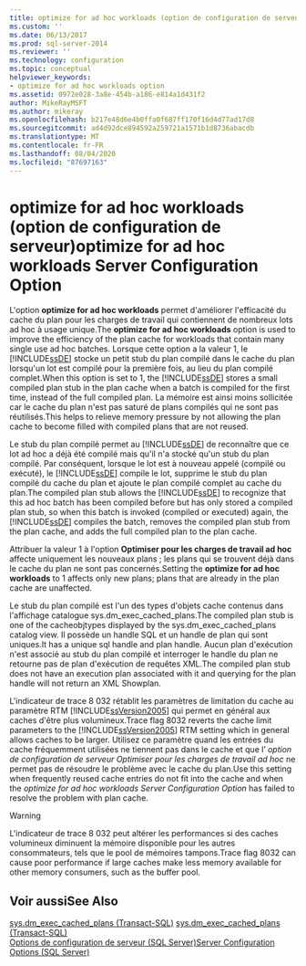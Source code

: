 ```yaml
---
title: optimize for ad hoc workloads (option de configuration de serveur) | Microsoft Docs
ms.custom: ''
ms.date: 06/13/2017
ms.prod: sql-server-2014
ms.reviewer: ''
ms.technology: configuration
ms.topic: conceptual
helpviewer_keywords:
- optimize for ad hoc workloads option
ms.assetid: 0972e028-3a8e-454b-a186-e814a1d431f2
author: MikeRayMSFT
ms.author: mikeray
ms.openlocfilehash: b217e48d6e4b0ffa0f687ff170f16d4d77ad17d8
ms.sourcegitcommit: ad4d92dce894592a259721a1571b1d8736abacdb
ms.translationtype: MT
ms.contentlocale: fr-FR
ms.lasthandoff: 08/04/2020
ms.locfileid: "87697163"
---
```

# <a name="optimize-for-ad-hoc-workloads-server-configuration-option"></a><span data-ttu-id="3c0ce-102">optimize for ad hoc workloads (option de configuration de serveur)</span><span class="sxs-lookup"><span data-stu-id="3c0ce-102">optimize for ad hoc workloads Server Configuration Option</span></span>
  <span data-ttu-id="3c0ce-103">L'option **optimize for ad hoc workloads** permet d'améliorer l'efficacité du cache du plan pour les charges de travail qui contiennent de nombreux lots ad hoc à usage unique.</span><span class="sxs-lookup"><span data-stu-id="3c0ce-103">The **optimize for ad hoc workloads** option is used to improve the efficiency of the plan cache for workloads that contain many single use ad hoc batches.</span></span> <span data-ttu-id="3c0ce-104">Lorsque cette option a la valeur 1, le [!INCLUDE[ssDE](../../includes/ssde-md.md)] stocke un petit stub du plan compilé dans le cache du plan lorsqu'un lot est compilé pour la première fois, au lieu du plan compilé complet.</span><span class="sxs-lookup"><span data-stu-id="3c0ce-104">When this option is set to 1, the [!INCLUDE[ssDE](../../includes/ssde-md.md)] stores a small compiled plan stub in the plan cache when a batch is compiled for the first time, instead of the full compiled plan.</span></span> <span data-ttu-id="3c0ce-105">La mémoire est ainsi moins sollicitée car le cache du plan n'est pas saturé de plans compilés qui ne sont pas réutilisés.</span><span class="sxs-lookup"><span data-stu-id="3c0ce-105">This helps to relieve memory pressure by not allowing the plan cache to become filled with compiled plans that are not reused.</span></span>  
  
 <span data-ttu-id="3c0ce-106">Le stub du plan compilé permet au [!INCLUDE[ssDE](../../includes/ssde-md.md)] de reconnaître que ce lot ad hoc a déjà été compilé mais qu'il n'a stocké qu'un stub du plan compilé. Par conséquent, lorsque le lot est à nouveau appelé (compilé ou exécuté), le [!INCLUDE[ssDE](../../includes/ssde-md.md)] compile le lot, supprime le stub du plan compilé du cache du plan et ajoute le plan compilé complet au cache du plan.</span><span class="sxs-lookup"><span data-stu-id="3c0ce-106">The compiled plan stub allows the [!INCLUDE[ssDE](../../includes/ssde-md.md)] to recognize that this ad hoc batch has been compiled before but has only stored a compiled plan stub, so when this batch is invoked (compiled or executed) again, the [!INCLUDE[ssDE](../../includes/ssde-md.md)] compiles the batch, removes the compiled plan stub from the plan cache, and adds the full compiled plan to the plan cache.</span></span>  
  
 <span data-ttu-id="3c0ce-107">Attribuer la valeur 1 à l'option **Optimiser pour les charges de travail ad hoc** affecte uniquement les nouveaux plans ; les plans qui se trouvent déjà dans le cache du plan ne sont pas concernés.</span><span class="sxs-lookup"><span data-stu-id="3c0ce-107">Setting the **optimize for ad hoc workloads** to 1 affects only new plans; plans that are already in the plan cache are unaffected.</span></span>  
  
 <span data-ttu-id="3c0ce-108">Le stub du plan compilé est l'un des types d'objets cache contenus dans l'affichage catalogue sys.dm_exec_cached_plans.</span><span class="sxs-lookup"><span data-stu-id="3c0ce-108">The compiled plan stub is one of the cacheobjtypes displayed by the sys.dm_exec_cached_plans catalog view.</span></span> <span data-ttu-id="3c0ce-109">Il possède un handle SQL et un handle de plan qui sont uniques.</span><span class="sxs-lookup"><span data-stu-id="3c0ce-109">It has a unique sql handle and plan handle.</span></span> <span data-ttu-id="3c0ce-110">Aucun plan d'exécution n'est associé au stub du plan compilé et interroger le handle du plan ne retourne pas de plan d'exécution de requêtes XML.</span><span class="sxs-lookup"><span data-stu-id="3c0ce-110">The compiled plan stub does not have an execution plan associated with it and querying for the plan handle will not return an XML Showplan.</span></span>  
  
 <span data-ttu-id="3c0ce-111">L'indicateur de trace 8 032 rétablit les paramètres de limitation du cache au paramètre RTM [!INCLUDE[ssVersion2005](../../includes/ssversion2005-md.md)] qui permet en général aux caches d'être plus volumineux.</span><span class="sxs-lookup"><span data-stu-id="3c0ce-111">Trace flag 8032 reverts the cache limit parameters to the [!INCLUDE[ssVersion2005](../../includes/ssversion2005-md.md)] RTM setting which in general allows caches to be larger.</span></span> <span data-ttu-id="3c0ce-112">Utilisez ce paramètre quand les entrées du cache fréquemment utilisées ne tiennent pas dans le cache et que l’ *option de configuration de serveur Optimiser pour les charges de travail ad hoc* ne permet pas de résoudre le problème avec le cache du plan.</span><span class="sxs-lookup"><span data-stu-id="3c0ce-112">Use this setting when frequently reused cache entries do not fit into the cache and when the *optimize for ad hoc workloads Server Configuration Option* has failed to resolve the problem with plan cache.</span></span>  
  
> [!WARNING]  
>  <span data-ttu-id="3c0ce-113">L'indicateur de trace 8 032 peut altérer les performances si des caches volumineux diminuent la mémoire disponible pour les autres consommateurs, tels que le pool de mémoires tampons.</span><span class="sxs-lookup"><span data-stu-id="3c0ce-113">Trace flag 8032 can cause poor performance if large caches make less memory available for other memory consumers, such as the buffer pool.</span></span>  
  
## <a name="see-also"></a><span data-ttu-id="3c0ce-114">Voir aussi</span><span class="sxs-lookup"><span data-stu-id="3c0ce-114">See Also</span></span>  
 <span data-ttu-id="3c0ce-115">[sys.dm_exec_cached_plans &#40;Transact-SQL&#41;](/sql/relational-databases/system-dynamic-management-views/sys-dm-exec-cached-plans-transact-sql) </span><span class="sxs-lookup"><span data-stu-id="3c0ce-115">[sys.dm_exec_cached_plans &#40;Transact-SQL&#41;](/sql/relational-databases/system-dynamic-management-views/sys-dm-exec-cached-plans-transact-sql) </span></span>  
 [<span data-ttu-id="3c0ce-116">Options de configuration de serveur &#40;SQL Server&#41;</span><span class="sxs-lookup"><span data-stu-id="3c0ce-116">Server Configuration Options &#40;SQL Server&#41;</span></span>](server-configuration-options-sql-server.md)  
  
  
